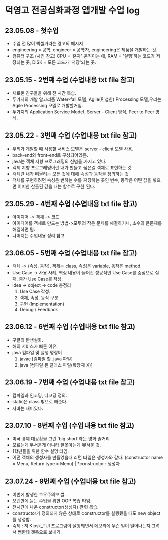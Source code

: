 # 덕영고 전공심화과정 앱개발 수업 log
## 23.05.08 - 첫수업
* 수업 전 많이 빡셀거라는 경고의 메시지
* engineering = 공학, engineer = 공학자, engineering은 제품을 개발하는 것.
* 컴퓨터 구조 (사진 참고) CPU = '혼자' 움직이는 애, RAM = '실행'하는 코드가 저장되는 곳, DISK = 모든 코드가 '저장'되는 곳.
## 23.05.15 - 2번쨰 수업 (수업내용 txt file 참고)
* 새로온 친구들을 위해 전 시간 복습.
* 두가지의 개발 알고리즘 Water-fall 모델, Agile(민첩한) Processing 모델,우리는 Agile Processing 모델로 개발할거임.
* 두가지의 Application Service Model, Server - Client 방식, Peer to Peer 방식.
## 23.05.22 - 3번째 수업 (수업내용 txt file 참고)
* 우리가 개발할 때 사용할 서비스 모델은 server - client 모델 사용.
* back-end와 front-end로 구성되어있음.
* java는 객체 지향 프로그래밍의 신념을 가지고 있다.
* 객체 지향 프로그래밍이란 내가 만들고 싶은걸 객체로 표현하는 것
* 객체란 내가 떠올리는 모든 것에 대해 속성과 동작을 정의하는 것
* 객체를 구현하려면 속성은 변하는 수를 저장하는 곳인 변수, 동작은 어떤 값을 넣으면 어떠한 산출된 값을 내는 함수로 구현 된다. 
## 23.05.29 - 4번째 수업 (수업내용 txt file 참고)
* 아이디어 -> 객체 -> 코드
* 아이디어를 객체로 만드는 방법->모두의 작은 문제를 해결하거나, 소수의 큰문제를 해결하면 됨.
* 나머지는 수업내용 정리 참고.
## 23.06.05 - 5번째 수업 (수업내용 txt file 참고)
* 객체 -> (속성, 동작), 객체는 class, 속성은 variable, 동작은 method.
* Use Case -> 사용 사례, 핵심 내용이 들어간 성공적인 Use Case를 중심으로 실패, 중간 Use Case를 작성.
* idea -> object -> code 총정리
    1. Use Case 작성.
    2. 객체, 속성, 동작 구분
    3. 구현 (Implementation)
    4. Debug / Feedback
## 23.06.12 - 6번째 수업 (수업내용 txt file 참고)
* 구글의 탄생설화.
* 해외 서비스가 빠른 이유.
* java 컴파일 및 실행 명령어
    1. javac [컴파일 할 .java 파일]
    2. java [컴파일 된 클래스 파일(확장자 X)]

## 23.06.19 - 7번째 수업 (수업내용 txt file 참고)
* 컴파일과 인코딩, 디코딩 정의.
* static은 class 밖으로 빼준다.
* 자바는 재미있다.

## 23.07.10 - 8번째 수업 (수업내용 txt file 참고)
* 미국 경제 대공황을 그린 'big short'라는 영화 줄거리
* 모르는게 무서운게 아니라 잘못아는게 무서운 것.
* 1학년들을 위한 함수 설명 타임.
* 어떤 객체의 생성자를 만들었을때 리턴 타입은 생성자와 같다. (constructor name = Menu, Return type = Menu) | *constructor : 생성자

## 23.07.24 - 9번째 수업 (수업내용 txt file 참고)
* 이번에 발생한 호우주의보 썰.
* 오랜만에 듣는 수업을 위한 OOP 복습 타임.
* 전시간에 나온 constructor(생성자) 관련 복습.
* constructor가 정의되지 않은 상태로 constructor를 실행했을 때도 new object를 생성함.
* 숙제 : 저 Kiosk_TUI 프로그림이 실행되면서 메모리에 무슨 일이 일어나는지 그려서 쌤한테 갠톡으로 보내기.